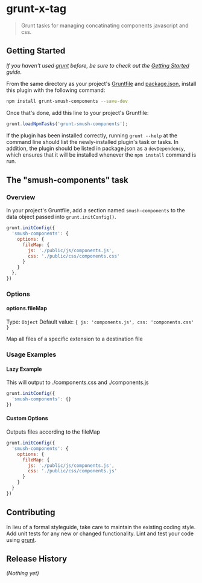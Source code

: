 # grunt-x-tag

> Grunt tasks for managing concatinating components javascript and css.

## Getting Started
_If you haven't used [grunt][] before, be sure to check out the [Getting Started][] guide._

From the same directory as your project's [Gruntfile][Getting Started] and [package.json][], install this plugin with the following command:

```bash
npm install grunt-smush-components --save-dev
```

Once that's done, add this line to your project's Gruntfile:

```js
grunt.loadNpmTasks('grunt-smush-components');
```

If the plugin has been installed correctly, running `grunt --help` at the command line should list the newly-installed plugin's task or tasks. In addition, the plugin should be listed in package.json as a `devDependency`, which ensures that it will be installed whenever the `npm install` command is run.

[grunt]: http://gruntjs.com/
[Getting Started]: https://github.com/gruntjs/grunt/blob/devel/docs/getting_started.md
[package.json]: https://npmjs.org/doc/json.html

## The "smush-components" task

### Overview
In your project's Gruntfile, add a section named `smush-components` to the data object passed into `grunt.initConfig()`.

```js
grunt.initConfig({
  'smush-components': {
    options: {
      fileMap: {
        js: './public/js/components.js',
        css: './public/css/components.css'
      }
    }
  },
})
```

### Options

#### options.fileMap
Type: `Object`
Default value: `{ js: 'components.js', css: 'components.css' }`

Map all files of a specific extension to a destination file


### Usage Examples


#### Lazy Example

This will output to ./components.css and ./components.js

```js
grunt.initConfig({
  'smush-components': {}
})
```


#### Custom Options

Outputs files according to the fileMap

```js
grunt.initConfig({
  'smush-components': {
    options: {
      fileMap: {
        js: './public/js/components.js',
        css: './public/css/components.js'
      }
    }
  }
})
```



## Contributing
In lieu of a formal styleguide, take care to maintain the existing coding style. Add unit tests for any new or changed functionality. Lint and test your code using [grunt][].

## Release History
_(Nothing yet)_
